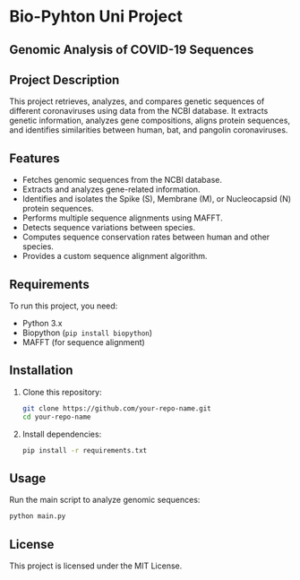 # Bio-Pyhton Uni Project

## Genomic Analysis of COVID-19 Sequences

## Project Description
This project retrieves, analyzes, and compares genetic sequences of different coronaviruses using data from the NCBI database. It extracts genetic information, analyzes gene compositions, aligns protein sequences, and identifies similarities between human, bat, and pangolin coronaviruses.

## Features
- Fetches genomic sequences from the NCBI database.
- Extracts and analyzes gene-related information.
- Identifies and isolates the Spike (S), Membrane (M), or Nucleocapsid (N) protein sequences.
- Performs multiple sequence alignments using MAFFT.
- Detects sequence variations between species.
- Computes sequence conservation rates between human and other species.
- Provides a custom sequence alignment algorithm.

## Requirements
To run this project, you need:
- Python 3.x
- Biopython (`pip install biopython`)
- MAFFT (for sequence alignment)

## Installation
1. Clone this repository:
   ```bash
   git clone https://github.com/your-repo-name.git
   cd your-repo-name
   ```
2. Install dependencies:
   ```bash
   pip install -r requirements.txt
   ```

## Usage
Run the main script to analyze genomic sequences:
   ```bash
   python main.py
   ```

## License
This project is licensed under the MIT License.
